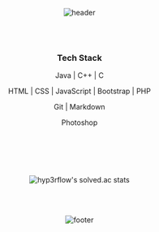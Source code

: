 <div align=center>
  
  ![header](https://capsule-render.vercel.app/api?type=wave&color=gradient&height=300&section=header&text=Byeongmin%20Jeon&fontSize=40&fontColor=FFFFFF)

  <br>
  <br>
  
  <h3>Tech Stack</h3>

  Java | C++ | C 

  HTML | CSS | JavaScript | Bootstrap | PHP

  <!--- 🛢 &nbsp; MySQL | MongoDB -->

  Git | Markdown

  Photoshop

  <br>
  <br>
  <br>
  <br>

  
  ![hyp3rflow's solved.ac stats](https://github-readme-solvedac.hyp3rflow.vercel.app/api/?handle=qudals7613)

  <br>
  <br>

  ![footer](https://capsule-render.vercel.app/api?type=wave&color=gradient&height=150&section=footer)
</div>
